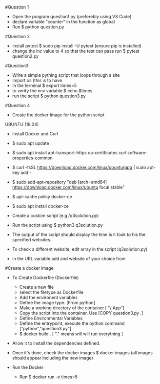 

#Question 1
- Open the program question1.py (preferebly using VS Code)
- declare variable "counter" in the function as global 
- Run $ python question.py

#Question 2
- Install pytest
 $ sudo pip install -U pytest (ensure pip is installed)
- change the inc value to 4 so that the test can pass
run $ pytest question2.py

#Question3
- Write a simple pything script that loops through a site
- Import os (this is to have 
- In the terminal
 $ export times=5
- to verify the env variable
 $ echo $times 
- run the script
 $ python question3.py

#Question 4 
- Create the docker Image for the python script

UBUNTU  (18.04)

- install Docker and Curl

- $ sudo apt update
- $ sudo apt install apt-transport-https ca-certificates curl software-properties-common
- $ curl -fsSL https://download.docker.com/linux/ubuntu/gpg | sudo apt-key add -
- $ sudo add-apt-repository "deb [arch=amd64] https://download.docker.com/linux/ubuntu focal stable"
- $ apt-cache policy docker-ce
- $ sudo apt install docker-ce

- Create a custom script (e.g /q3solution.py)
- Run the script using $ python3 q3solution.py
- The output of the script should display the time is it took to his the specified websites.
- To check a different website, edit array in  the script (q3solution.py)
- in the URL variable add and website of your choice from 
		
#Create a docker image
 - To Create Dockerfile (Dockerfile)
	- Create a new file
	- select the filetype as Dockerfile
	- Add the environent variables
	- Define the image type. [From python]
	- Make a working directory of the container [ "/ App"]
	- Copy the script into the container. Use [COPY question3.py .]
	- Define Environmental Variables
	- Define the entrypoint, execute the python command ["python","question3.py"]
	- $  docker build . [ "." means will will run everything ]

- Allow it to install the dependencies defined.
- Once it's done, check the docker images
	$ docker images
	(all images should appear including the new image)

- Run the Docker
	- Run $ docker run -e times=5 <image-name>
 
